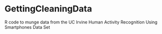 GettingCleaningData
===================

R code to munge data from the UC Irvine Human Activity Recognition Using Smartphones Data Set 
